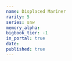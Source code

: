 ```yaml
---
name: Displaced Mariner
rarity: 5
series: snw
memory_alpha:
bigbook_tier: -1
in_portal: true
date:
published: true
---
```



